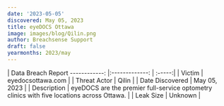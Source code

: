 ```yaml
---
date: '2023-05-05'
discovered: May 05, 2023
title: eyeDOCS Ottawa
image: images/blog/Qilin.png
author: Breachsense Support
draft: false
yearmonths: 2023/may
---
```



| Data Breach Report
------------:     |:-------------:    | :-----:|
| Victim      | eyedocsottawa.com      | 
| Threat Actor      | Qilin      | 
| Date Discovered      | May 05, 2023      | 
| Description      | eyeDOCS are the premier full-service optometry clinics with five locations across Ottawa.      | 
| Leak Size      | Unknown      | 

